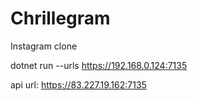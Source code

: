 # Chrillegram
Instagram clone


dotnet run --urls https://192.168.0.124:7135

api url: https://83.227.19.162:7135

